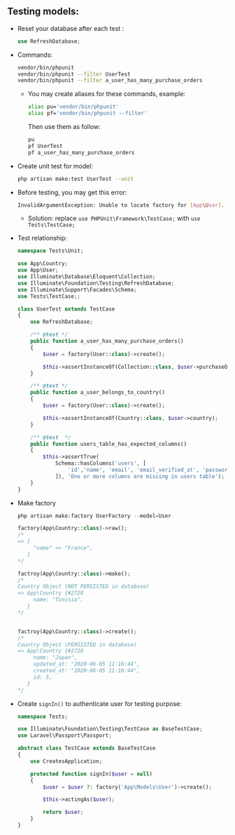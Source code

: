 ## Testing models:

* Reset your database after each test :
    ```php
    use RefreshDatabase;
    ```

* Commands:
    ```bash
    vendor/bin/phpunit
    vendor/bin/phpunit --filter UserTest
    vendor/bin/phpunit --filter a_user_has_many_purchase_orders
    ```
    * You may create aliases for these commands, example:
        ```bash
        alias pu='vendor/bin/phpunit'
        alias pf='vendor/bin/phpunit --filter'
        ```
        Then use them as follow:
        ```bash
        pu
        pf UserTest
        pf a_user_has_many_purchase_orders
        ```

* Create unit test for model:
    ```bash
    php artisan make:test UserTest --unit
    ```

* Before testing, you may get this error:
    ```bash
    InvalidArgumentException: Unable to locate factory for [App\User].
    ```
    * Solution:
    replace `use PHPUnit\Framework\TestCase;` with `use Tests\TestCase;`

* Test relationship:
    ```php
    namespace Tests\Unit;
    
    use App\Country;
    use App\User;
    use Illuminate\Database\Eloquent\Collection;
    use Illuminate\Foundation\Testing\RefreshDatabase;
    use Illuminate\Support\Facades\Schema;
    use Tests\TestCase;;
    
    class UserTest extends TestCase
    {
        use RefreshDatabase;
    
        /** @test */
        public function a_user_has_many_purchase_orders()
        {
            $user = factory(User::class)->create();
    
            $this->assertInstanceOf(Collection::class, $user->purchaseOrders);
        }
    
        /** @test */
        public function a_user_belongs_to_country()
        {
            $user = factory(User::class)->create();
    
            $this->assertInstanceOf(Country::class, $user->country);
        }
    
        /** @test  */
        public function users_table_has_expected_columns()
        {
            $this->assertTrue(
                Schema::hasColumns('users', [
                    'id','name', 'email', 'email_verified_at', 'password'
                ]), 'One or more columns are missing in users table');
        }
    }
    ```

* Make factory
    ```php
    php artisan make:factory UserFactory --model=User
    ```

    ```php
    factory(App\Country::class)->raw();
    /*
    => [
         "name" => "France",
       ]
    */
  
    factroy(App\Country::class)->make(); 
    /*
    Country Object (NOT PERSISTED in database)
    => App\Country {#2728
         name: "Tunisia",
       }
    */
    
  
    factroy(App\Country::class)->create();
    /*
    Country Object (PERSISTED in database)
    => App\Country {#2728
         name: "Japan",
         updated_at: "2020-06-05 11:16:44",
         created_at: "2020-06-05 11:16:44",
         id: 5,
       }
    */
    ```


* Create `signIn()` to authenticate user for testing purpose:
    ```php
    namespace Tests;
    
    use Illuminate\Foundation\Testing\TestCase as BaseTestCase;
    use Laravel\Passport\Passport;
    
    abstract class TestCase extends BaseTestCase
    {
        use CreatesApplication;
    
        protected function signIn($user = null)
        {
            $user = $user ?: factory('App\Models\User')->create();
    
            $this->actingAs($user);
    
            return $user;
        }
    }
    ```
